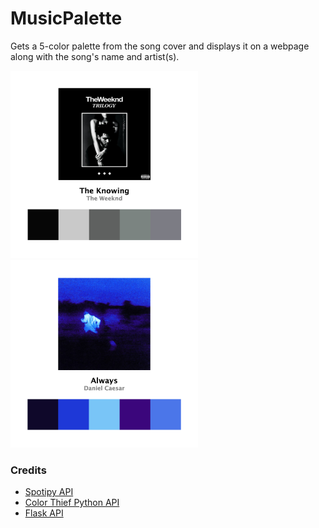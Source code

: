 # MusicPalette

Gets a 5-color palette from the song cover and displays it on a webpage along with the song's name and artist(s).

<img src="theknowing.jpg" alt="The Knowing" width="300" height="300">
<img src="always.jpg" alt="Always" width="300" height="300">

### Credits
- [Spotipy API](https://spotipy.readthedocs.io/en/2.25.0/index.html#)
- [Color Thief Python API](https://github.com/fengsp/color-thief-py)
- [Flask API](https://flask.palletsprojects.com/en/stable/quickstart/#a-minimal-application)
